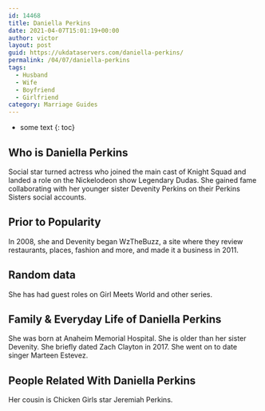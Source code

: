 ```yaml
---
id: 14468
title: Daniella Perkins
date: 2021-04-07T15:01:19+00:00
author: victor
layout: post
guid: https://ukdataservers.com/daniella-perkins/
permalink: /04/07/daniella-perkins
tags:
  - Husband
  - Wife
  - Boyfriend
  - Girlfriend
category: Marriage Guides
---
```


* some text
{: toc}


## Who is Daniella Perkins



Social star turned actress who joined the main cast of Knight Squad and landed a role on the Nickelodeon show Legendary Dudas. She gained fame collaborating with her younger sister Devenity Perkins on their Perkins Sisters social accounts. 

                
                
                
## Prior to Popularity



In 2008, she and Devenity began WzTheBuzz, a site where they review restaurants, places, fashion and more, and made it a business in 2011. 

                
                
                
## Random data



She has had guest roles on Girl Meets World and other series. 

                
                
                
## Family & Everyday Life of Daniella Perkins



She was born at Anaheim Memorial Hospital. She is older than her sister Devenity. She briefly dated Zach Clayton in 2017. She went on to date singer Marteen Estevez. 

                
                
                
## People Related With Daniella Perkins



Her cousin is Chicken Girls star Jeremiah Perkins. 

                
              
            
          
          
          